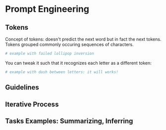 # Prompt Engineering

## Tokens

Concept of tokens: doesn't predict the next word but in fact the next tokens. 
Tokens grouped commonly occuring sequences of characters. 

```Python
# example with failed lollipop inversion
```

You can tweak it such that it recognizes each letter as a different token:
```Python
# example with dash between letters: it will works!
```
## Guidelines

## Iterative Process

## Tasks Examples: Summarizing, Inferring
